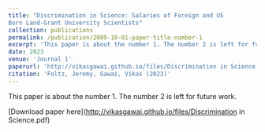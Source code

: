 ```yaml
---
title: "Discrimination in Science: Salaries of Foreign and US
Born Land-Grant University Scientists"
collection: publications
permalink: /publication/2009-10-01-paper-title-number-1
excerpt: 'This paper is about the number 1. The number 2 is left for future work.'
date: 2023
venue: 'Journal 1'
paperurl: 'http://vikasgawai.github.io/files/Discrimination in Science.pdf'
citation: 'Foltz, Jeremy, Gawai, Vikas (2023)'
---
```

This paper is about the number 1. The number 2 is left for future work.

[Download paper here](http://vikasgawai.github.io/files/Discrimination in Science.pdf)
